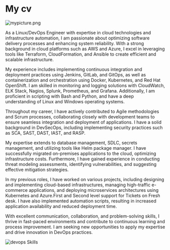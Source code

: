 # My cv

![mypicture.png](https://github.com/jasuquo/cv/assets/10384951/4eb78ff0-a6d5-428e-8b19-1434f7ca03a5)


As a Linux/DevOps Engineer with expertise in cloud technologies and infrastructure automation, I am passionate about optimizing software delivery processes and enhancing system reliability. With a strong background in cloud platforms such as AWS and Azure, I excel in leveraging tools like Terraform, CloudFormation, and Ansible to create efficient and scalable infrastructure.

My experience includes implementing continuous integration and deployment practices using Jenkins, GitLab, and GitOps, as well as containerization and orchestration using Docker, Kubernetes, and Red Hat OpenShift. I am skilled in monitoring and logging solutions with CloudWatch, ELK Stack, Nagios, Splunk, Prometheus, and Grafana. Additionally, I am proficient in scripting with Bash and Python, and have a deep understanding of Linux and Windows operating systems.

Throughout my career, I have actively contributed to Agile methodologies and Scrum processes, collaborating closely with development teams to ensure seamless integration and deployment of applications. I have a solid background in DevSecOps, including implementing security practices such as SCA, SAST, DAST, IAST, and RASP.

My expertise extends to database management, SDLC, secrets management, and utilizing tools like Helm package manager. I have successfully migrated on-premises applications to the cloud, optimizing infrastructure costs. Furthermore, I have gained experience in conducting threat modeling assessments, identifying vulnerabilities, and suggesting effective mitigation strategies.

In my previous roles, I have worked on various projects, including designing and implementing cloud-based infrastructures, managing high-traffic e-commerce applications, and deploying microservices architectures using Kubernetes and Azure.First and Second level support for  Tickets on Fresh desk.  I have also implemented automation scripts, resulting in increased application availability and reduced deployment time.

With excellent communication, collaboration, and problem-solving skills, I thrive in fast-paced environments and contribute to continuous learning and process improvement. I am seeking new opportunities to apply my expertise and drive innovation in DevOps practices.

![devops Skills](https://user-images.githubusercontent.com/10384951/177661815-b721d046-3e13-447b-bf55-06ff3196b155.jpeg)

